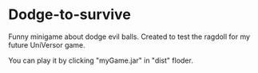 # Dodge-to-survive
Funny minigame about dodge evil balls. Created to test the ragdoll for my future UniVersor game.

You can play it by clicking "myGame.jar" in "dist" floder.
 
